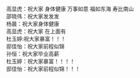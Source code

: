 高显虎：祝大家 身体健康 万事如意 福如东海 寿比南山</br>
邵晓伟：祝大家发发发</br>
杨晨：祝大家身体健康</br>
高显虎：祝大家 在上面有</br>
杜玉婷:祝大家暴富！！！
</br>邸佳怡：祝大家前程似锦</br>
孙恒：祝大家毕业高薪<br>
杜玉婷：祝大家暴富！！！！
</br>邸佳怡：祝大家前程似锦！！！</br>
